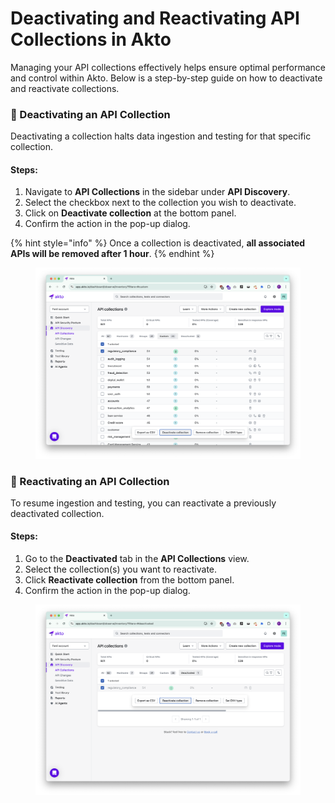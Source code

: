 # Deactivating and Reactivating API Collections in Akto

Managing your API collections effectively helps ensure optimal performance and control within Akto. Below is a step-by-step guide on how to deactivate and reactivate collections.

### 🔻 Deactivating an API Collection

Deactivating a collection halts data ingestion and testing for that specific collection.

#### Steps:

1. Navigate to **API Collections** in the sidebar under **API Discovery**.
2. Select the checkbox next to the collection you wish to deactivate.
3. Click on **Deactivate collection** at the bottom panel.
4. Confirm the action in the pop-up dialog.

{% hint style="info" %}
Once a collection is deactivated, **all associated APIs will be removed after 1 hour**.
{% endhint %}

<figure><img src="../../.gitbook/assets/image (3).png" alt=""><figcaption></figcaption></figure>

### 🔁 Reactivating an API Collection

To resume ingestion and testing, you can reactivate a previously deactivated collection.

#### Steps:

1. Go to the **Deactivated** tab in the **API Collections** view.
2. Select the collection(s) you want to reactivate.
3. Click **Reactivate collection** from the bottom panel.
4. Confirm the action in the pop-up dialog.

<figure><img src="../../.gitbook/assets/image (1) (1).png" alt=""><figcaption></figcaption></figure>
